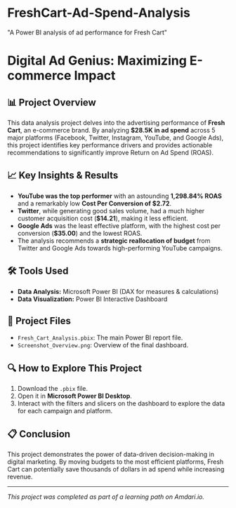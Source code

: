 # FreshCart-Ad-Spend-Analysis
"A Power BI analysis of ad performance for Fresh Cart"

# Digital Ad Genius: Maximizing E-commerce Impact

## 📊 Project Overview
This data analysis project delves into the advertising performance of **Fresh Cart**, an e-commerce brand. By analyzing **$28.5K in ad spend** across 5 major platforms (Facebook, Twitter, Instagram, YouTube, and Google Ads), this project identifies key performance drivers and provides actionable recommendations to significantly improve Return on Ad Spend (ROAS).

## 📈 Key Insights & Results
- **YouTube was the top performer** with an astounding **1,298.84% ROAS** and a remarkably low **Cost Per Conversion of $2.72**.
- **Twitter**, while generating good sales volume, had a much higher customer acquisition cost (**$14.21**), making it less efficient.
- **Google Ads** was the least effective platform, with the highest cost per conversion (**$35.00**) and the lowest ROAS.
- The analysis recommends a **strategic reallocation of budget** from Twitter and Google Ads towards high-performing YouTube campaigns.

## 🛠️ Tools Used
- **Data Analysis:** Microsoft Power BI (DAX for measures & calculations)
- **Data Visualization:** Power BI Interactive Dashboard

## 📁 Project Files
- `Fresh_Cart_Analysis.pbix`: The main Power BI report file.
- `Screenshot_Overview.png`: Overview of the final dashboard.

## 🔍 How to Explore This Project
1. Download the `.pbix` file.
2. Open it in **Microsoft Power BI Desktop**.
3. Interact with the filters and slicers on the dashboard to explore the data for each campaign and platform.

## 📋 Conclusion
This project demonstrates the power of data-driven decision-making in digital marketing. By moving budgets to the most efficient platforms, Fresh Cart can potentially save thousands of dollars in ad spend while increasing revenue.

---
*This project was completed as part of a learning path on Amdari.io.*
